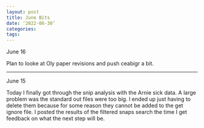 ```yaml
---
layout: post
title: June Bits
date: ‘2022-06-30’
categories:
tags:
---
```




June 16

Plan to looke at Oly paper revisions and push ceabigr a bit.



---

June 15

Today I finally got through the snip analysis with the Arnie sick data. A large problem was the standard out files were too big. I ended up just having to delete them because for some reason they cannot be added to the get ignore file. I posted the results of the filtered snaps search the time I get feedback on what the next step will be.
